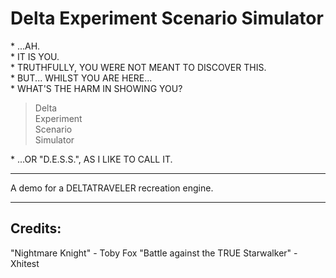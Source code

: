 # Delta Experiment Scenario Simulator

\* ...AH.  
\* IT IS YOU.  
\* TRUTHFULLY, YOU WERE NOT MEANT TO DISCOVER THIS.  
\* BUT... WHILST YOU ARE HERE...  
\* WHAT'S THE HARM IN SHOWING YOU?

> Delta  
> Experiment  
> Scenario  
> Simulator

\* ...OR "D.E.S.S.", AS I LIKE TO CALL IT.

---

A demo for a DELTATRAVELER recreation engine.

---

## Credits:

"Nightmare Knight" - Toby Fox
"Battle against the TRUE Starwalker" - Xhitest
